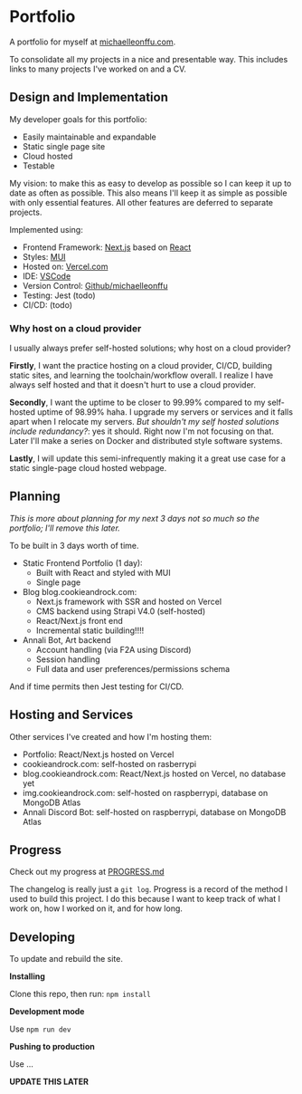 # Portfolio

A portfolio for myself at [michaelleonffu.com](https://michaelleonffu.com).

To consolidate all my projects in a nice and presentable way. This includes links to many projects I've worked on and a CV.

## Design and Implementation

My developer goals for this portfolio:

- Easily maintainable and expandable
- Static single page site
- Cloud hosted
- Testable

My vision: to make this as easy to develop as possible so I can keep it up to date as often as possible. This also means I'll keep it as simple as possible with only essential features. All other features are deferred to separate projects.

Implemented using:

- Frontend Framework: [Next.js](https://nextjs.org) based on [React](https://reactjs.org)
- Styles: [MUI](https://mui.com)
- Hosted on: [Vercel.com](https://vercel.com)
- IDE: [VSCode](https://code.visualstudio.com)
- Version Control: [Github/michaelleonffu](https://github.com/MichaelLeonffu)
- Testing: Jest (todo)
- CI/CD: (todo)

### Why host on a cloud provider

I usually always prefer self-hosted solutions; why host on a cloud provider?

**Firstly**, I want the practice hosting on a cloud provider, CI/CD, building static sites, and learning the toolchain/workflow overall. I realize I have always self hosted and that it doesn't hurt to use a cloud provider.

**Secondly**, I want the uptime to be closer to 99.99% compared to my self-hosted uptime of 98.99% haha. I upgrade my servers or services and it falls apart when I relocate my servers. _But shouldn't my self hosted solutions include redundancy?_: yes it should. Right now I'm not focusing on that. Later I'll make a series on Docker and distributed style software systems.

**Lastly**, I will update this semi-infrequently making it a great use case for a static single-page cloud hosted webpage.

## Planning

_This is more about planning for my next 3 days not so much so the portfolio; I'll remove this later._

To be built in 3 days worth of time.

- Static Frontend Portfolio (1 day):
  - Built with React and styled with MUI
  - Single page
- Blog blog.cookieandrock.com:
  - Next.js framework with SSR and hosted on Vercel
  - CMS backend using Strapi V4.0 (self-hosted)
  - React/Next.js front end
  - Incremental static building!!!!
- Annali Bot, Art backend
  - Account handling (via F2A using Discord)
  - Session handling
  - Full data and user preferences/permissions schema

And if time permits then Jest testing for CI/CD.

## Hosting and Services

Other services I've created and how I'm hosting them:

- Portfolio: React/Next.js hosted on Vercel
- cookieandrock.com: self-hosted on rasberrypi
- blog.cookieandrock.com: React/Next.js hosted on Vercel, no database yet
- img.cookieandrock.com: self-hosted on raspberrypi, database on MongoDB Atlas
- Annali Discord Bot: self-hosted on raspberrypi, database on MongoDB Atlas

## Progress

Check out my progress at [PROGRESS.md](./PROGRESS.md)

The changelog is really just a `git log`. Progress is a record of the method I used to build this project. I do this because I want to keep track of what I work on, how I worked on it, and for how long.

## Developing

To update and rebuild the site.

**Installing**

Clone this repo, then run: `npm install`

**Development mode**

Use `npm run dev`

**Pushing to production**

Use ...

**UPDATE THIS LATER**

